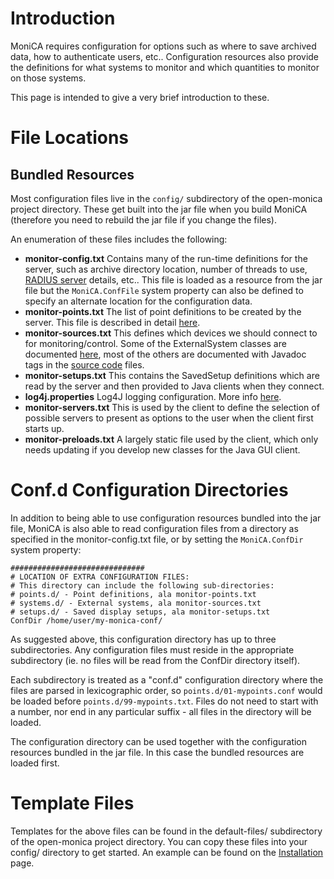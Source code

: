# Introduction #

MoniCA requires configuration for options such as where to save archived data, how to authenticate users, etc.. Configuration resources also provide the definitions for what systems to monitor and which quantities to monitor on those systems.

This page is intended to give a very brief introduction to these.

# File Locations #

## Bundled Resources ##
Most configuration files live in the `config/` subdirectory of the open-monica project directory. These get built into the jar file when you build MoniCA (therefore you need to rebuild the jar file if you change the files).

An enumeration of these files includes the following:

  * **monitor-config.txt** Contains many of the run-time definitions for the server, such as archive directory location, number of threads to use, [RADIUS server](RADIUSAuth.md) details, etc.. This file is loaded as a resource from the jar file but the `MoniCA.ConfFile` system property can also be defined to specify an alternate location for the configuration data.
  * **monitor-points.txt** The list of point definitions to be created by the server. This file is described in detail [here](MonitorPointsFileFormat.md).
  * **monitor-sources.txt** This defines which devices we should connect to for monitoring/control. Some of the ExternalSystem classes are documented [here](ExternalSystems.md), most of the others are documented with Javadoc tags in the [source code](http://code.google.com/p/open-monica/source/browse/#svn%2Ftrunk%2Fsrc%2Fatnf%2Fatoms%2Fmon%2Fexternalsystem) files.
  * **monitor-setups.txt** This contains the SavedSetup definitions which are read by the server and then provided to Java clients when they connect.
  * **log4j.properties** Log4J logging configuration. More info [here](http://logging.apache.org/log4j/2.x/manual/configuration.html).
  * **monitor-servers.txt** This is used by the client to define the selection of possible servers to present as options to the user when the client first starts up.
  * **monitor-preloads.txt** A largely static file used by the client, which only needs updating if you develop new classes for the Java GUI client.

# Conf.d Configuration Directories #

In addition to being able to use configuration resources bundled into the jar file, MoniCA is also able to read configuration files from a directory as specified in the monitor-config.txt file, or by setting the `MoniCA.ConfDir` system property:

```
##############################
# LOCATION OF EXTRA CONFIGURATION FILES:
# This directory can include the following sub-directories:
# points.d/ - Point definitions, ala monitor-points.txt
# systems.d/ - External systems, ala monitor-sources.txt
# setups.d/ - Saved display setups, ala monitor-setups.txt
ConfDir /home/user/my-monica-conf/
```

As suggested above, this configuration directory has up to three subdirectories. Any configuration files must reside in the appropriate subdirectory (ie. no files will be read from the ConfDir directory itself).

Each subdirectory is treated as a "conf.d" configuration directory where the files are parsed in lexicographic order, so `points.d/01-mypoints.conf` would be loaded before `points.d/99-mypoints.txt`. Files do not need to start with a number, nor end in any particular suffix - all files in the directory will be loaded.

The configuration directory can be used together with the configuration resources bundled in the jar file. In this case the bundled resources are loaded first.

# Template Files #

Templates for the above files can be found in the default-files/ subdirectory of the open-monica project directory. You can copy these files into your config/ directory to get started. An example can be found on the [Installation](Installation.md) page.